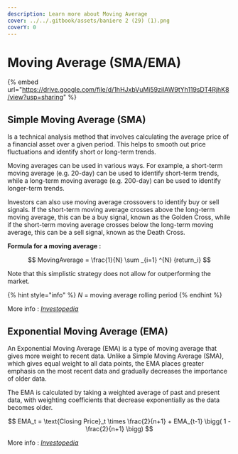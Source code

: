 ```yaml
---
description: Learn more about Moving Average
cover: ../../.gitbook/assets/baniere 2 (29) (1).png
coverY: 0
---
```


# Moving Average (SMA/EMA)

{% embed url="https://drive.google.com/file/d/1hHJxbVuMi59zilAW9tYh119sDT4RjhK8/view?usp=sharing" %}

## **Simple Moving Average (SMA)**

Is a technical analysis method that involves calculating the average price of a financial asset over a given period. This helps to smooth out price fluctuations and identify short or long-term trends.

Moving averages can be used in various ways. For example, a short-term moving average (e.g. 20-day) can be used to identify short-term trends, while a long-term moving average (e.g. 200-day) can be used to identify longer-term trends.

Investors can also use moving average crossovers to identify buy or sell signals. If the short-term moving average crosses above the long-term moving average, this can be a buy signal, known as the Golden Cross, while if the short-term moving average crosses below the long-term moving average, this can be a sell signal, known as the Death Cross.

**Formula for a moving average :**

$$
MovingAverage = \frac{1}{N} \sum _{i=1} ^{N} {return_i}
$$

Note that this simplistic strategy does not allow for outperforming the market.

{% hint style="info" %}
_N_ = moving average rolling period
{% endhint %}

More info : [_Investopedia_](https://www.investopedia.com/ask/answers/071414/whats-difference-between-moving-average-and-weighted-moving-average.asp)

## **Exponential Moving Average (EMA)**

An Exponential Moving Average (EMA) is a type of moving average that gives more weight to recent data. Unlike a Simple Moving Average (SMA), which gives equal weight to all data points, the EMA places greater emphasis on the most recent data and gradually decreases the importance of older data.

The EMA is calculated by taking a weighted average of past and present data, with weighting coefficients that decrease exponentially as the data becomes older.

$$
EMA_t = \text{Closing Price}_t \times \frac{2}{n+1} + EMA_{t-1} \bigg( 1 - \frac{2}{n+1} \bigg)
$$

More info : [_Investopedia_](https://www.investopedia.com/ask/answers/071414/whats-difference-between-moving-average-and-weighted-moving-average.asp)
